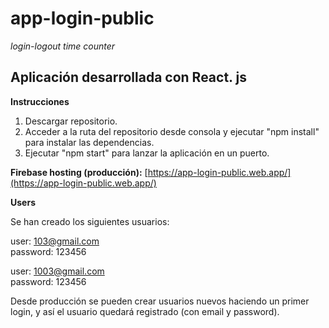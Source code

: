 # app-login-public
*login-logout time counter*

## Aplicación desarrollada con React. js

**Instrucciones**

1. Descargar repositorio.
2. Acceder a la ruta del repositorio desde consola y ejecutar "npm install" para instalar las dependencias.
3. Ejecutar "npm start" para lanzar la aplicación en un puerto.


**Firebase hosting (producción):**
[https://app-login-public.web.app/](https://app-login-public.web.app/)

**Users**

Se han creado los siguientes usuarios:

user: 103@gmail.com  
password: 123456

user: 1003@gmail.com  
password: 123456

Desde producción se pueden crear usuarios nuevos haciendo un primer login, y así el usuario quedará registrado (con email y password).
